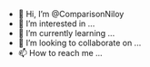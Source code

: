 - 👋 Hi, I’m @ComparisonNiloy
- 👀 I’m interested in ...
- 🌱 I’m currently learning ...
- 💞️ I’m looking to collaborate on ...
- 📫 How to reach me ...

<!---
ComparisonNiloy/ComparisonNiloy is a ✨ special ✨ repository because its `README.md` (this file) appears on your GitHub profile.
You can click the Preview link to take a look at your changes.
--->
